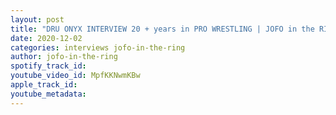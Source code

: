 ```yaml
---
layout: post
title: "DRU ONYX INTERVIEW 20 + years in PRO WRESTLING | JOFO in the RING #31"
date: 2020-12-02
categories: interviews jofo-in-the-ring
author: jofo-in-the-ring
spotify_track_id: 
youtube_video_id: MpfKKNwmKBw
apple_track_id: 
youtube_metadata: 
---
```

